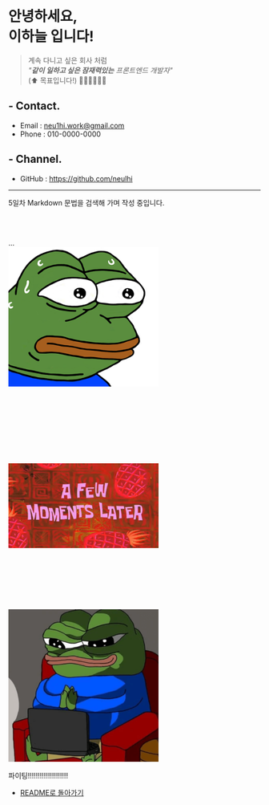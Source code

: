 # 안녕하세요,<br>이하늘 입니다!

> 계속 다니고 싶은 회사 처럼  
> _"**같이 일하고 싶은 잠재력있는** 프론트엔드 개발자"_  
> (⬆️ 목표입니다!) 🧑‍💻🧑‍💻🧑‍💻

## - Contact.

- Email : <neu1hi.work@gmail.com>
- Phone : 010-0000-0000

## - Channel.

- GitHub : https://github.com/neulhi

---

5일차 Markdown 문법을 검색해 가며 작성 중입니다.

<br>
<br>

...  
<img src="./images/sweaty.png" width="300px" alt="마크다운 문법 검색하며 작성 중인 모습">

<br>
<br>
<br>
<br>
<br>
<br>
<br>
<br>

<img src="./images/a-few-months-later.jpg" width="300" alt="마크다운 문법 검색하며 작성 중인 모습">

<br>
<br>
<br>
<br>
<br>
<br>
<br>
<br>

<img src="./images/coding.png" width="300px" alt="마크다운 문법 검색하며 작성 중인 모습">

파이팅!!!!!!!!!!!!!!!!!!!!

- [README로 돌아가기](../README.md "README.md")

